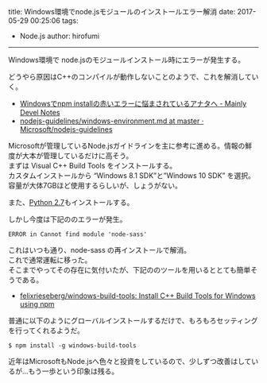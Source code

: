 title: Windows環境でnode.jsモジュールのインストールエラー解消
date: 2017-05-29 00:25:06
tags:
- Node.js
author: hirofumi

---
Windows環境で node.jsのモジュールインストール時にエラーが発生する。

どうやら原因はC++のコンパイルが動作しないことのようで、これを解消していく。

-   [Windowsでnpm installの赤いエラーに悩まされているアナタへ - Mainly Devel Notes](http://overmorrow.hatenablog.com/entry/2015/11/27/235935)
-   [nodejs-guidelines/windows-environment.md at master · Microsoft/nodejs-guidelines](https://github.com/Microsoft/nodejs-guidelines/blob/master/windows-environment.md)

Microsoftが管理しているNode.jsガイドラインを主に参考に進める。情報の鮮度が大本が管理しているだけに高そう。  
まずは Visual C++ Build Tools をインストールする。  
カスタムインストールから “Windows 8.1 SDK”と”Windows 10 SDK” を選択。  
容量が大体7GBほど使用するらしいが、しょうがない。

また、[Python 2.7](https://www.python.org/downloads/)もインストールする。

しかし今度は下記ののエラーが発生。

`ERROR in Cannot find module 'node-sass'`

これはいつも通り、node-sass の再インストールで解消。  
これで通常運転に移った。  
そこまでやってその存在に気付いたが、下記ののツールを用いるととても簡単そうである。

-   [felixrieseberg/windows-build-tools: Install C++ Build Tools for Windows using npm](https://github.com/felixrieseberg/windows-build-tools)

普通に以下のようにグローバルインストールするだけで、もろもろセッティングを行ってくれるようだ。

```plain
$ npm install -g windows-build-tools
```

近年はMicrosoftもNode.jsへ色々と投資をしているので、少しずつ改善はしているが…もう一歩という印象は残る。